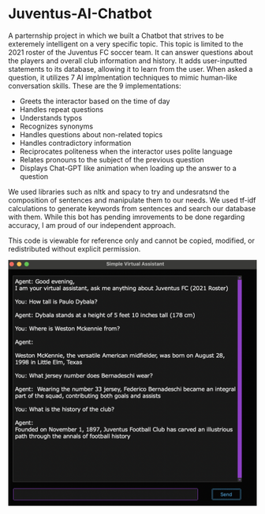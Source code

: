 # Juventus-AI-Chatbot
A parternship project in which we built a Chatbot that strives to be exteremely intelligent on a very specific topic. This topic is limited to the 2021 roster of the Juventus FC soccer team. It can answer questions about the players and overall club information and history. It adds user-inputted statements to its database, allowing it to learn from the user. When asked a question, it utilizes 7 AI implmentation techniques to mimic human-like conversation skills. 
These are the 9 implementations:
- Greets the interactor based on the time of day
- Handles repeat questions
- Understands typos
- Recognizes synonyms
- Handles questions about non-related topics
- Handles contradictory information
- Reciprocates politeness when the interactor uses polite language
- Relates pronouns to the subject of the previous question
- Displays Chat-GPT like animation when loading up the answer to a question

We used libraries such as nltk and spacy to try and undesratsnd the composition of sentences and manipulate them to our needs. We used tf-idf calculations to generate keywords from sentences and search our database with them. While this bot has pending imrovements to be done regarding accuracy, I am proud of our independent approach.

This code is viewable for reference only and cannot be copied, modified, or redistributed without explicit permission.

![Chatbot answering about players info](chatbotpic1.png)
